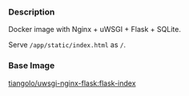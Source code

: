 ### Description

Docker image with Nginx + uWSGI + Flask + SQLite.

Serve `/app/static/index.html` as `/`.

### Base Image

[tiangolo/uwsgi-nginx-flask:flask-index](https://github.com/tiangolo/uwsgi-nginx-flask-docker/tree/master/flask-index)
